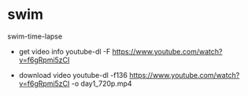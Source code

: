 # swim
swim-time-lapse

* get video info
youtube-dl -F https://www.youtube.com/watch?v=f6gRpmi5zCI

* download video
youtube-dl -f136 https://www.youtube.com/watch?v=f6gRpmi5zCI -o day1_720p.mp4

